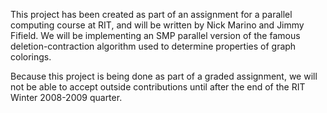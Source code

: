 This project has been created as part of an assignment for a parallel computing course at RIT, and will be written by Nick Marino and Jimmy Fifield. We will be implementing an SMP parallel version of the famous deletion-contraction algorithm used to determine properties of graph colorings.

Because this project is being done as part of a graded assignment, we will not be able to accept outside contributions until after the end of the RIT Winter 2008-2009 quarter.
